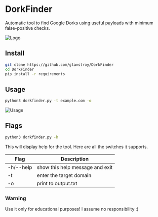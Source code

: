 # DorkFinder
Automatic tool to find Google Dorks using useful payloads with minimum false-positive checks. 

![Logo](https://github.com/glavstroy/DorkFinder/blob/main/img/logo.png)

## Install

```bash
git clone https://github.com/glavstroy/DorkFinder
cd DorkFinder
pip install -r requirements
```

## Usage

```bash
python3 dorkfinder.py -t example.com -o
```

![Usage](https://github.com/glavstroy/DorkFinder/blob/main/img/usage.png)

## Flags

```bash
python3 dorkfinder.py -h
```

This will display help for the tool. Here are all the switches it supports.

| Flag           | Description                                          |
|----------------|------------------------------------------------------|
| -h/--help      | show this help message and exit                      |
| -t             | enter the target domain                              |
| -o             | print to output.txt                                  |

### Warning
Use it only for educational purposes! I assume no responsibility :)
